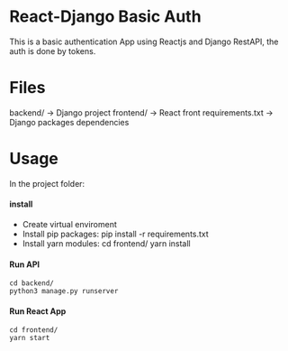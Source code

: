 # React-Django Basic Auth

This is a basic authentication App using Reactjs and Django RestAPI, the auth is done by tokens.

# Files

backend/ -> Django project
frontend/ -> React front
requirements.txt -> Django packages dependencies

# Usage
In the project folder:

#### install
- Create virtual enviroment
- Install pip packages:
    pip install -r requirements.txt
- Install yarn modules:
    cd frontend/
    yarn install

#### Run API
    cd backend/
    python3 manage.py runserver
    
#### Run React App
    cd frontend/
    yarn start
